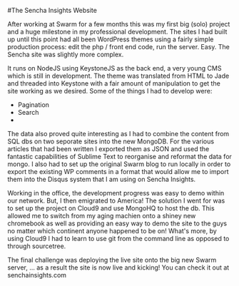 #The Sencha Insights Website

After working at Swarm for a few months this was my first big (solo) project and a huge milestone in my professional development.  The sites I had built up until this point had all been WordPress themes using a fairly simple production process: edit the php / front end code, run the server.  Easy.  The Sencha site was slightly more complex.

It runs on NodeJS using KeystoneJS as the back end, a very young CMS which is still in development.  The theme was translated from HTML to Jade and threaded into Keystone with a fair amount of manipulation to get the site working as we desired.  Some of the things I had to develop were:  

* Pagination
* Search
* 

The data also proved quite interesting as I had to combine the content from SQL dbs on two seporate sites into the new MongoDB.  For the various articles that had been written I exported them as JSON and used the fantastic capabilities of Sublime Text to reorganise and reformat the data for mongo.  I also had to set up the original Swarm blog to run locally in order to export the existing WP comments in a format that would allow me to import them into the Disqus system that I am using on Sencha Insights.

Working in the office, the development progress was easy to demo within our network.  But, I then emigrated to America!  The solution I went for was to set up the project on Cloud9 and use MongoHQ to host the db.  This allowed me to switch from my aging machien onto a shiney new chromebook as well as providing an easy way to demo the site to the guys no matter which continent anyone happened to be on!  What's more, by using Cloud9 I had to learn to use git from the command line as opposed to through sourcetree.

The final challenge was deploying the live site onto the big new Swarm server, ...
as a result the site is now live and kicking!  You can check it out at senchainsights.com